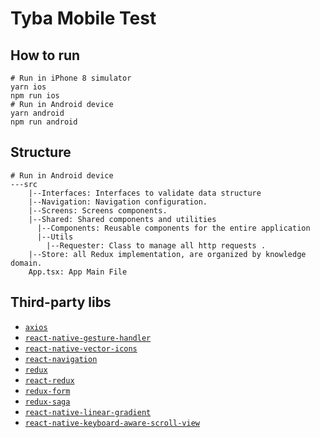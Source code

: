 # Tyba Mobile Test

## How to run

```
# Run in iPhone 8 simulator
yarn ios
npm run ios
# Run in Android device
yarn android
npm run android
```

## Structure

```
# Run in Android device
---src
    |--Interfaces: Interfaces to validate data structure
    |--Navigation: Navigation configuration.
    |--Screens: Screens components.
    |--Shared: Shared components and utilities
      |--Components: Reusable components for the entire application
      |--Utils
        |--Requester: Class to manage all http requests .
    |--Store: all Redux implementation, are organized by knowledge domain.
    App.tsx: App Main File
```

## Third-party libs

- [`axios`](https://github.com/axios/axios)
- [`react-native-gesture-handler`](https://github.com/kmagiera/react-native-gesture-handler)
- [`react-native-vector-icons`](https://github.com/oblador/react-native-vector-icons)
- [`react-navigation`](https://reactnavigation.org/)
- [`redux`](https://github.com/reduxjs/redux)
- [`react-redux`](https://github.com/reduxjs/react-redux)
- [`redux-form`](https://github.com/erikras/redux-form)
- [`redux-saga`](https://redux-saga.js.org/)
- [`react-native-linear-gradient`](https://github.com/react-native-community/react-native-linear-gradient)
- [`react-native-keyboard-aware-scroll-view`](https://github.com/APSL/react-native-keyboard-aware-scroll-view)
